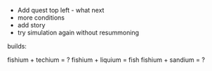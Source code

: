 - Add quest top left - what next
- more conditions
- add story
- try simulation again without resummoning

builds:

fishium + techium = ?
fishium + liquium = fish
fishium + sandium = ?
